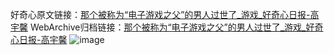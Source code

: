 好奇心原文链接：[那个被称为“电子游戏之父”的男人过世了_游戏_好奇心日报-高宇馨](https://www.qdaily.com/articles/4197.html)
WebArchive归档链接：[那个被称为“电子游戏之父”的男人过世了_游戏_好奇心日报-高宇馨](http://web.archive.org/web/20190623153916/https://www.qdaily.com/articles/4197.html)
![image](http://ww3.sinaimg.cn/large/007d5XDpgy1g3vevz4qo4j30u02sgas2)